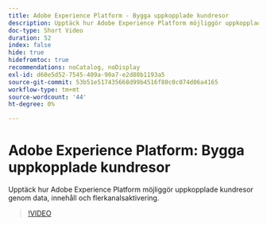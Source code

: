 ```yaml
---
title: Adobe Experience Platform - Bygga uppkopplade kundresor
description: Upptäck hur Adobe Experience Platform möjliggör uppkopplade kundresor genom data, innehåll och flerkanalsaktivering.
doc-type: Short Video
duration: 52
index: false
hide: true
hidefromtoc: true
recommendations: noCatalog, noDisplay
exl-id: d60e5d52-7545-409a-90a7-e2d80b1193a5
source-git-commit: 53b51e517435668d99b4516f80c0c074d06a4165
workflow-type: tm+mt
source-wordcount: '44'
ht-degree: 0%

---
```


# Adobe Experience Platform: Bygga uppkopplade kundresor

Upptäck hur Adobe Experience Platform möjliggör uppkopplade kundresor genom data, innehåll och flerkanalsaktivering.

<!-- 62_S655_3442541_51_adobe-experience-platform-building-connected-customer-journeys -->
>[!VIDEO](https://video.tv.adobe.com/v/3458326/?learn=on&enablevpops=true)
